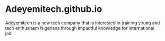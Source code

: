 # Adeyemitech.github.io
Adeyemitech is a new tech company that is interested in training young and tech enthusiasm Nigerians through impactful knowledge for  international job
